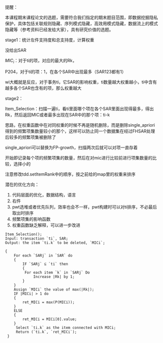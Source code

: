 提醒：

本课程期末课程论文的选题，需要符合我们指定的期末题目范围，即数据挖掘隐私保护，具体包括关联规则隐藏、序列模式隐藏，高效用模式隐藏，数据流上的模式隐藏等（参考资料已经发给大家），具有研究价值的选题。



stage1：统计左件支持度和总支持度，计算权重

没给出SAR



$MIC_i$：对于ti的项，对应的最大的Rk，



P204，对于ti的项：1，在各个SAR中出现最多（SAR123都有1）

wi大概就是反应，对于事务ti，它SAR的影响权重，ti数量越大权重越小，ti中含有越多各个SAR也含有的项，那么权重越大



stage2：

Item_Selection：扫描一遍ti，看ti里面哪个项在各个SAR里面出现得最多，得出Rk，然后返回MIC或者最多出现在SAR中的那个项：ti-k





思路，在权重函数中在对同权重的时候不再是随机删除，而是删除single_apriori得到的频繁项集数量较小的那个，这样可以防止同一个数据集在经过FHSAR处理后较多的频繁项集被删除了



single_apriori可以替换为FP-growth，扫描两次后就可以对项一直存着

开始即记录每个项的频繁项集的数量，然后在对mic进行比较前进行项集数量的比较，选择小的

注意修改tdd.setItemRank中的顺序，按之前给的map里的权重来排序





潜在的优化方向：

1. 代码层面的优化，数据结构，语言
2. 右件
3. pwt选堆或者优先队列，效率也会不一样，pwt构建时可以对ti排序，不必最后取出时排序
4. 频繁项集的影响函数
5. 权重函数缺乏解释，可以进一步改进





```
Item_Selection();  
Input: transaction `ti`, SAR;  
Output: the item `ti.k` to be deleted, `MICi`;  

{
    For each `SARj` in `SAR` do
    { 
        IF `SARj` ⊆ `ti` then
        { 
         For each item `k` in `SARj` Do
             Increase |Rk| by 1; 
        }
    }
    Assign `MICi` the value of max(|Rk|); 
    IF |MICi| > 1 do
    {
		ret_MICi = max(P(MICi));
    }
    ELSE
    {
        ret_MICi = MICi[0].value;
    }
     Select `ti.k` as the item connected with MICi;
     Return (`ti.k`, `ret_MICi`); 
 }
```



